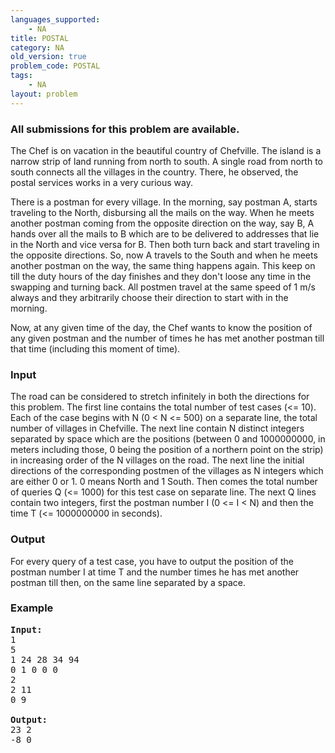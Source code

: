 ```yaml
---
languages_supported:
    - NA
title: POSTAL
category: NA
old_version: true
problem_code: POSTAL
tags:
    - NA
layout: problem
---
```

###  All submissions for this problem are available. 

The Chef is on vacation in the beautiful country of Chefville. The island is a narrow strip of land running from north to south. A single road from north to south connects all the villages in the country. There, he observed, the postal services works in a very curious way.

 There is a postman for every village. In the morning, say postman A, starts traveling to the North, disbursing all the mails on the way. When he meets another postman coming from the opposite direction on the way, say B, A hands over all the mails to B which are to be delivered to addresses that lie in the North and vice versa for B. Then both turn back and start traveling in the opposite directions. So, now A travels to the South and when he meets another postman on the way, the same thing happens again. This keep on till the duty hours of the day finishes and they don't loose any time in the swapping and turning back. All postmen travel at the same speed of 1 m/s always and they arbitrarily choose their direction to start with in the morning. 

 Now, at any given time of the day, the Chef wants to know the position of any given postman and the number of times he has met another postman till that time (including this moment of time).

### Input

The road can be considered to stretch infinitely in both the directions for this problem. The first line contains the total number of test cases (<= 10). Each of the case begins with N (0 < N <= 500) on a separate line, the total number of villages in Chefville. The next line contain N distinct integers separated by space which are the positions (between 0 and 1000000000, in meters including those, 0 being the position of a northern point on the strip) in increasing order of the N villages on the road. The next line the initial directions of the corresponding postmen of the villages as N integers which are either 0 or 1. 0 means North and 1 South. Then comes the total number of queries Q (<= 1000) for this test case on separate line. The next Q lines contain two integers, first the postman number I (0 <= I < N) and then the time T (<= 1000000000 in seconds).

### Output

For every query of a test case, you have to output the position of the postman number I at time T and the number times he has met another postman till then, on the same line separated by a space.

### Example

<pre><b>Input:</b>
1
5
1 24 28 34 94 
0 1 0 0 0 
2
2 11
0 9

<b>Output:</b>
23 2
-8 0

</pre>